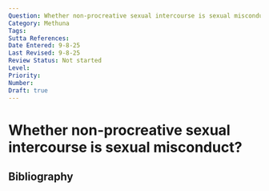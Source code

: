 ```yaml
---
Question: Whether non-procreative sexual intercourse is sexual misconduct?
Category: Methuna
Tags: 
Sutta References: 
Date Entered: 9-8-25
Last Revised: 9-8-25
Review Status: Not started
Level: 
Priority: 
Number: 
Draft: true
---
```


# Whether non-procreative sexual intercourse is sexual misconduct?

## Bibliography

<!-- 

Notes:



-->